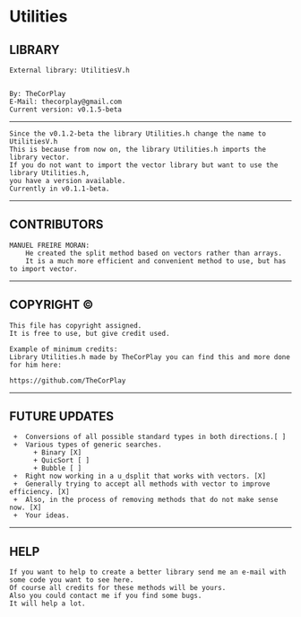 # Utilities

  
## LIBRARY

 	External library: UtilitiesV.h

 
 	By: TheCorPlay
 	E-Mail: thecorplay@gmail.com
 	Current version: v0.1.5-beta
***
	
	Since the v0.1.2-beta the library Utilities.h change the name to UtilitiesV.h
	This is because from now on, the library Utilities.h imports the library vector.
	If you do not want to import the vector library but want to use the library Utilities.h,
	you have a version available.
	Currently in v0.1.1-beta.
***
	
## CONTRIBUTORS

	MANUEL FREIRE MORAN:
		He created the split method based on vectors rather than arrays.
		It is a much more efficient and convenient method to use, but has to import vector.
***
 	
## COPYRIGHT ©
 
 	This file has copyright assigned.
 	It is free to use, but give credit used.
  	
 	Example of minimum credits:
 	Library Utilities.h made by TheCorPlay you can find this and more done for him here:
 
 	https://github.com/TheCorPlay
***
 	
## FUTURE UPDATES
 	
 	 +	Conversions of all possible standard types in both directions.[ ]
 	 +	Various types of generic searches.
 	      + Binary [X]
 	      + QuicSort [ ]
 	      + Bubble [ ]
	 +	Right now working in a u_dsplit that works with vectors. [X]
	 +	Generally trying to accept all methods with vector to improve efficiency. [X]
	 +	Also, in the process of removing methods that do not make sense now. [X]
 	 +	Your ideas.
***
  
## HELP
  
	If you want to help to create a better library send me an e-mail with some code you want to see here.
	Of course all credits for these methods will be yours.
	Also you could contact me if you find some bugs.
	It will help a lot.
